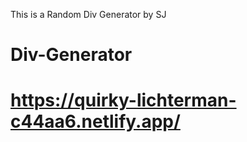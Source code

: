 ﻿This is a Random Div Generator by SJ
# Div-Generator
# https://quirky-lichterman-c44aa6.netlify.app/
